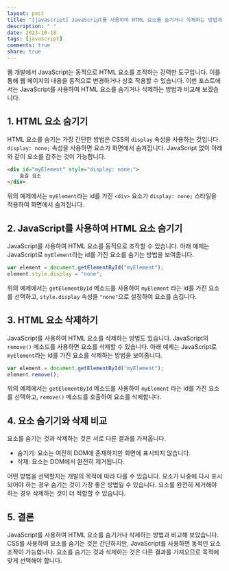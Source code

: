 ```yaml
---
layout: post
title: "[javascript] JavaScript를 사용하여 HTML 요소를 숨기거나 삭제하는 방법과 비교"
description: " "
date: 2023-10-18
tags: [javascript]
comments: true
share: true
---
```


웹 개발에서 JavaScript는 동적으로 HTML 요소를 조작하는 강력한 도구입니다. 이를 통해 웹 페이지의 내용을 동적으로 변경하거나 상호 작용할 수 있습니다. 이번 포스트에서는 JavaScript를 사용하여 HTML 요소를 숨기거나 삭제하는 방법과 비교해 보겠습니다.

## 1. HTML 요소 숨기기

HTML 요소를 숨기는 가장 간단한 방법은 CSS의 `display` 속성을 사용하는 것입니다. `display: none;` 속성을 사용하면 요소가 화면에서 숨겨집니다. JavaScript 없이 아래와 같이 요소를 감추는 것이 가능합니다.

```html
<div id="myElement" style="display: none;">
    숨길 요소
</div>
```

위의 예제에서는 `myElement`라는 id를 가진 `<div>` 요소가 `display: none;` 스타일을 적용하여 화면에서 숨겨집니다.

## 2. JavaScript를 사용하여 HTML 요소 숨기기

JavaScript를 사용하여 HTML 요소를 동적으로 조작할 수 있습니다. 아래 예제는 JavaScript로 `myElement`라는 id를 가진 요소를 숨기는 방법을 보여줍니다.

```javascript
var element = document.getElementById("myElement");
element.style.display = "none";
```

위의 예제에서는 `getElementById` 메소드를 사용하여 `myElement` 라는 id를 가진 요소를 선택하고, `style.display` 속성을 `"none"`으로 설정하여 요소를 숨깁니다.

## 3. HTML 요소 삭제하기

JavaScript를 사용하여 HTML 요소를 삭제하는 방법도 있습니다. JavaScript의 `remove()` 메소드를 사용하면 요소를 삭제할 수 있습니다. 아래 예제는 JavaScript로 `myElement`라는 id를 가진 요소를 삭제하는 방법을 보여줍니다.

```javascript
var element = document.getElementById("myElement");
element.remove();
```

위의 예제에서는 `getElementById` 메소드를 사용하여 `myElement` 라는 id를 가진 요소를 선택하고, `remove()` 메소드를 호출하여 요소를 삭제합니다.

## 4. 요소 숨기기와 삭제 비교

요소를 숨기는 것과 삭제하는 것은 서로 다른 결과를 가져옵니다.

- 숨기기: 요소는 여전히 DOM에 존재하지만 화면에 표시되지 않습니다.
- 삭제: 요소는 DOM에서 완전히 제거됩니다.

어떤 방법을 선택할지는 개발의 목적에 따라 다를 수 있습니다. 요소가 나중에 다시 표시되어야 하는 경우 숨기는 것이 가장 좋은 방법일 수 있습니다. 요소를 완전히 제거해야 하는 경우 삭제하는 것이 더 적합할 수 있습니다.

## 5. 결론

JavaScript를 사용하여 HTML 요소를 숨기거나 삭제하는 방법과 비교해 보았습니다. CSS를 사용하여 요소를 숨기는 것은 간단하지만, JavaScript를 사용하면 동적인 요소 조작이 가능합니다. 요소를 숨기는 것과 삭제하는 것은 다른 결과를 가져오므로 목적에 맞게 선택해야 합니다.